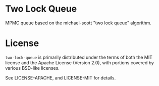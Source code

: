 # Two Lock Queue

MPMC queue based on the michael-scott "two lock queue" algorithm.

# License

`two-lock-queue` is primarily distributed under the terms of both the MIT
license and the Apache License (Version 2.0), with portions covered by various
BSD-like licenses.

See LICENSE-APACHE, and LICENSE-MIT for details.

